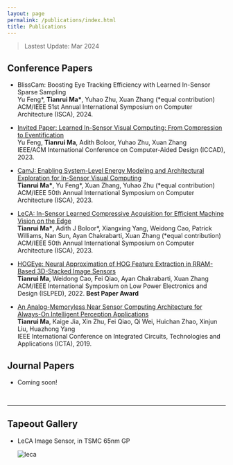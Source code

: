 ```yaml
---
layout: page
permalink: /publications/index.html
title: Publications
---
```


> Lastest Update: Mar 2024&nbsp;

## Conference Papers

- BlissCam: Boosting Eye Tracking Efficiency with Learned In-Sensor Sparse Sampling<br>Yu Feng\*, **Tianrui Ma\***, Yuhao Zhu, Xuan Zhang (\*equal contribution)<br>ACM/IEEE 51st Annual International Symposium on Computer Architecture (ISCA), 2024.

- [Invited Paper: Learned In-Sensor Visual Computing: From Compression to Eventification](https://horizon-lab.org/pubs/iccad23.pdf)<br>Yu Feng, **Tianrui Ma**, Adith Boloor, Yuhao Zhu, Xuan Zhang<br>IEEE/ACM International Conference on Computer-Aided Design (ICCAD), 2023.

- [CamJ: Enabling System-Level Energy Modeling and Architectural Exploration for In-Sensor Visual Computing](https://dl.acm.org/doi/abs/10.1145/3579371.3589064)<br>**Tianrui Ma\***, Yu Feng\*, Xuan Zhang, Yuhao Zhu (\*equal contribution)<br>ACM/IEEE 50th Annual International Symposium on Computer Architecture (ISCA), 2023.

- [LeCA: In-Sensor Learned Compressive Acquisition for Efficient Machine Vision on the Edge](https://dl.acm.org/doi/10.1145/3579371.3589089)<br>**Tianrui Ma\***, Adith J Boloor\*, Xiangxing Yang, Weidong Cao, Patrick Williams, Nan Sun, Ayan Chakrabarti, Xuan Zhang (\*equal contribution)<br>ACM/IEEE 50th Annual International Symposium on Computer Architecture (ISCA), 2023.

- [HOGEye: Neural Approximation of HOG Feature Extraction in RRAM-Based 3D-Stacked Image Sensors](https://dl.acm.org/doi/10.1145/3531437.3539706)<br>**Tianrui Ma**, Weidong Cao, Fei Qiao, Ayan Chakrabarti, Xuan Zhang<br>ACM/IEEE International Symposium on Low Power Electronics and Design (ISLPED), 2022. **Best Paper Award**

- [An Analog-Memoryless Near Sensor Computing Architecture for Always-On Intelligent Perception Applications](https://ieeexplore.ieee.org/abstract/document/9012906)<br>**Tianrui Ma**, Kaige Jia, Xin Zhu, Fei Qiao, Qi Wei, Huichan Zhao, Xinjun Liu, Huazhong Yang<br>IEEE International Conference on Integrated Circuits, Technologies and Applications (ICTA), 2019.


## Journal Papers

- Coming soon!

  <br>

---

## Tapeout Gallery

- LeCA Image Sensor, in TSMC 65nm GP<br>
  
  ![leca](images/leca.png)

  <br>


